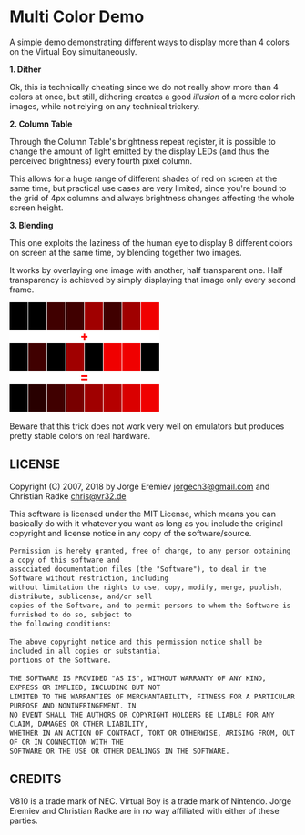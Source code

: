 Multi Color Demo
================

A simple demo demonstrating different ways to display more than 4 colors on the Virtual Boy simultaneously.

**1. Dither**

Ok, this is technically cheating since we do not really show more than 4 colors at once, but still, dithering creates a good *illusion* of a more color rich images, while not relying on any technical trickery.

**2. Column Table**

Through the Column Table's brightness repeat register, it is possible to change the amount of light emitted by the display LEDs (and thus the perceived brightness) every fourth pixel column. 

This allows for a huge range of different shades of red on screen at the same time, but practical use cases are very limited, since you're bound to the grid of 4px columns and always brightness changes affecting the whole screen height. 
 
**3. Blending**

This one exploits the laziness of the human eye to display 8 different colors on screen at the same time, by blending together two images. 

It works by overlaying one image with another, half transparent one. Half transparency is achieved by simply displaying that image only every second frame.

![Blending Composition](blending.png)

Beware that this trick does not work very well on emulators but produces pretty stable colors on real hardware. 


LICENSE
-------

Copyright (C) 2007, 2018 by Jorge Eremiev <jorgech3@gmail.com> and Christian Radke <chris@vr32.de>

This software is licensed under the MIT License, which means you can basically do with it whatever you
want as long as you include the original copyright and license notice in any copy of the software/source.

	Permission is hereby granted, free of charge, to any person obtaining a copy of this software and
	associated documentation files (the "Software"), to deal in the Software without restriction, including
	without limitation the rights to use, copy, modify, merge, publish, distribute, sublicense, and/or sell
	copies of the Software, and to permit persons to whom the Software is furnished to do so, subject to
	the following conditions:

	The above copyright notice and this permission notice shall be included in all copies or substantial
	portions of the Software.

	THE SOFTWARE IS PROVIDED "AS IS", WITHOUT WARRANTY OF ANY KIND, EXPRESS OR IMPLIED, INCLUDING BUT NOT
	LIMITED TO THE WARRANTIES OF MERCHANTABILITY, FITNESS FOR A PARTICULAR PURPOSE AND NONINFRINGEMENT. IN
	NO EVENT SHALL THE AUTHORS OR COPYRIGHT HOLDERS BE LIABLE FOR ANY CLAIM, DAMAGES OR OTHER LIABILITY,
	WHETHER IN AN ACTION OF CONTRACT, TORT OR OTHERWISE, ARISING FROM, OUT OF OR IN CONNECTION WITH THE
	SOFTWARE OR THE USE OR OTHER DEALINGS IN THE SOFTWARE.


CREDITS
-------

V810 is a trade mark of NEC. Virtual Boy is a trade mark of Nintendo.
Jorge Eremiev and Christian Radke are in no way affiliated with either of these parties.
